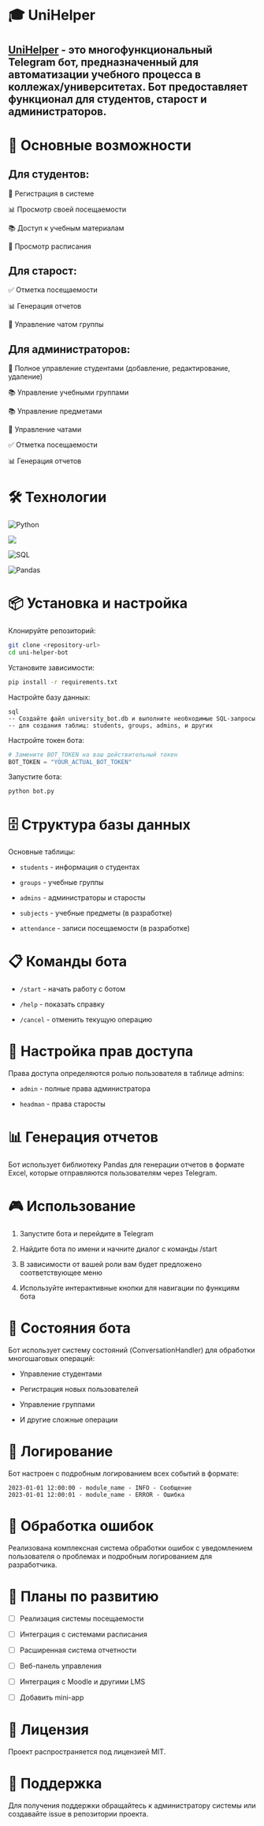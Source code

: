 # 🎓 UniHelper
## [UniHelper](https://t.me/groupuniversal_bot) - это многофункциональный Telegram бот, предназначенный для автоматизации учебного процесса в коллежах/университетах. Бот предоставляет функционал для студентов, старост и администраторов.

# 🚀 Основные возможности
## Для студентов:
📝 Регистрация в системе

📊 Просмотр своей посещаемости

📚 Доступ к учебным материалам

📅 Просмотр расписания

## Для старост:
✅ Отметка посещаемости

📊 Генерация отчетов

👥 Управление чатом группы

## Для администраторов:
👥 Полное управление студентами (добавление, редактирование, удаление)

📚 Управление учебными группами

📚 Управление предметами

💬 Управление чатами

✅ Отметка посещаемости

📊 Генерация отчетов

# 🛠 Технологии
![Python](https://img.shields.io/badge/Python-3.13.1-blue?logo=python)

![](https://img.shields.io/badge/TelegramBotAPI-22.3-blue?logo=telegram)

![SQL](https://img.shields.io/badge/SQLite-3.x-green?logo=sqlite)

![Pandas](https://img.shields.io/badge/Pandas-2.3.2-orange?logo=pandas)

# 📦 Установка и настройка
Клонируйте репозиторий:

```bash
git clone <repository-url>
cd uni-helper-bot
```

Установите зависимости:

```bash
pip install -r requirements.txt
```
Настройте базу данных:
```
sql
-- Создайте файл university_bot.db и выполните необходимые SQL-запросы
-- для создания таблиц: students, groups, admins, и других
```
Настройте токен бота:

```python
# Замените BOT_TOKEN на ваш действительный токен
BOT_TOKEN = "YOUR_ACTUAL_BOT_TOKEN"
```
Запустите бота:

```bash
python bot.py
```
# 🗄 Структура базы данных
Основные таблицы:

- `students` - информация о студентах

- `groups` - учебные группы

- `admins` - администраторы и старосты

- `subjects` - учебные предметы (в разработке)

- `attendance` - записи посещаемости (в разработке)

# 📋 Команды бота
- `/start` - начать работу с ботом

- `/help` - показать справку

- `/cancel` - отменить текущую операцию

# 🔧 Настройка прав доступа
Права доступа определяются ролью пользователя в таблице admins:

- `admin` - полные права администратора

- `headman` - права старосты

# 📊 Генерация отчетов
Бот использует библиотеку Pandas для генерации отчетов в формате Excel, которые отправляются пользователям через Telegram.

# 🎮 Использование
1. Запустите бота и перейдите в Telegram

2. Найдите бота по имени и начните диалог с команды /start

3. В зависимости от вашей роли вам будет предложено соответствующее меню

4. Используйте интерактивные кнопки для навигации по функциям бота

# 🔄 Состояния бота
Бот использует систему состояний (ConversationHandler) для обработки многошаговых операций:

- Управление студентами

- Регистрация новых пользователей

- Управление группами

- И другие сложные операции

# 📝 Логирование
Бот настроен с подробным логированием всех событий в формате:

```text
2023-01-01 12:00:00 - module_name - INFO - Сообщение
2023-01-01 12:00:01 - module_name - ERROR - Ошибка
```
# 🚨 Обработка ошибок

Реализована комплексная система обработки ошибок с уведомлением пользователя о проблемах и подробным логированием для разработчика.

# 🔮 Планы по развитию
- [ ] Реализация системы посещаемости

- [ ] Интеграция с системами расписания

- [ ] Расширенная система отчетности

- [ ] Веб-панель управления

- [ ] Интеграция с Moodle и другими LMS

- [ ] Добавить mini-app

# 📄 Лицензия

Проект распространяется под лицензией MIT.

# 🤝 Поддержка

Для получения поддержки обращайтесь к администратору системы или создавайте issue в репозитории проекта.
